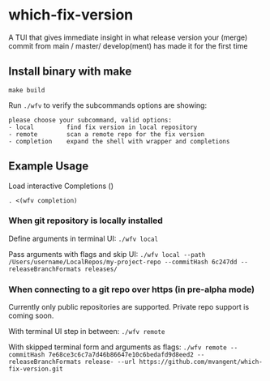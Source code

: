 # which-fix-version

A TUI that gives immediate insight in what release version your (merge) commit from main / master/ develop(ment) has made it for the first time

## Install binary with make
`make build`

Run `./wfv` to verify the subcommands options are showing:

```
please choose your subcommand, valid options:
- local         find fix version in local repository
- remote        scan a remote repo for the fix version
- completion    expand the shell with wrapper and completions
```

## Example Usage

Load interactive Completions (<TAB><TAB>)
```
. <(wfv completion)
```

### When git repository is locally installed

Define arguments in terminal UI:
`./wfv local`

Pass arguments with flags and skip UI:
`./wfv local --path /Users/username/LocalRepos/my-project-repo --commitHash 6c247dd --releaseBranchFormats releases/`

### When connecting to a git repo over https (in pre-alpha mode)
Currently only public repositories are supported. Private repo support is coming soon.

With terminal UI step in between:
`./wfv remote`

With skipped terminal form and arguments as flags:
`./wfv remote --commitHash 7e68ce3c6c7a7d46b86647e10c6bedafd9d8eed2 --releaseBranchFormats release- --url https://github.com/mvangent/which-fix-version.git`

